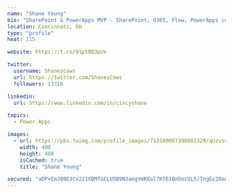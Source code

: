 ```yaml
---
name: "Shane Young"
bio: "SharePoint & PowerApps MVP - SharePoint, O365, Flow, PowerApps consulting? @PowerApps911 | Pure Snark? You found it."
location: Cincinnati, OH
type: "profile"
heat: 115

website: https://t.co/91p5BQ3pUe

twitter:
  username: ShanesCows
  url: https://twitter.com/ShanesCows
  followers: 13316

linkedin:
  url: https://www.linkedin.com/in/cincyshane

topics:
  - Power Apps

images:
  - url: https://pbs.twimg.com/profile_images/713100007398883329/qUzvsvQ3_400x400.jpg
    width: 400
    height: 400
    isCached: true
    title: "Shane Young"

secured: "aDP+EmJ00E3tv221XBMfGCLU5B9N3aegVmKEol7Kt61BnDocUL5/TngGz28oAL4+0qzAQc6BeWY+vww8h9m6GRcs6djzsFdqh0oBHM2q8BSDqVcyOTZamkg7QbjqPpLyaqSD1Gmig0F6Ln+06+ZpvGaFi4AxC1X64oYpOwnCYh2NKU02gYETl/PBZIFrkBVZPeS3Bhpm+K/VWaMuQf1TVZX7G1L19Osdr6xjtkvwFwbiSoSkBFVJbI2FMInFabMTVaUe+t1iITaKZOJF87X5S7joykfDItOVnEStZbLyBtqFvO07P4ZWZFk4uf2Uumk0k7FxXLNI4i5cdiMFyqLmP06XkJyfMX1ofdSSiGmwmDoLIaK2MpAcXxVzb/Ppr4HiC7zRZ4lFV5HWvvtXiCtfjaUMnmFyQv/XTK7dn0Jp2/k=;CIWmG7AM1rsCmbkhhtlgGA=="
---
```



